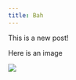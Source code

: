 ```yaml
---
title: Bah
---
```


This is a new post!

Here is an image

![](</Screenshot 2024-03-07 at 9.09.10 AM.png>)
